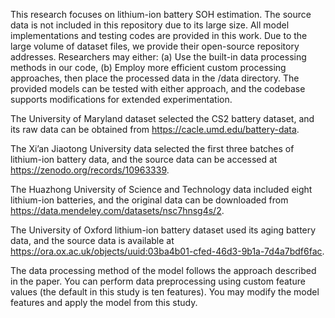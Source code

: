 This research focuses on lithium-ion battery SOH estimation. The source data is not included in this repository due to its large size.
All model implementations and testing codes are provided in this work. Due to the large volume of dataset files, we provide their open-source repository addresses. Researchers may either:
(a) Use the built-in data processing methods in our code,
(b) Employ more efficient custom processing approaches,
then place the processed data in the /data directory.
The provided models can be tested with either approach, and the codebase supports modifications for extended experimentation.

The University of Maryland dataset selected the CS2 battery dataset, and its raw data can be obtained from https://cacle.umd.edu/battery-data.

The Xi’an Jiaotong University data selected the first three batches of lithium-ion battery data, and the source data can be accessed at https://zenodo.org/records/10963339.

The Huazhong University of Science and Technology data included eight lithium-ion batteries, and the original data can be downloaded from https://data.mendeley.com/datasets/nsc7hnsg4s/2.

The University of Oxford lithium-ion battery dataset used its aging battery data, and the source data is available at https://ora.ox.ac.uk/objects/uuid:03ba4b01-cfed-46d3-9b1a-7d4a7bdf6fac.

The data processing method of the model follows the approach described in the paper. You can perform data preprocessing using custom feature values (the default in this study is ten features). You may modify the model features and apply the model from this study.



 
 
